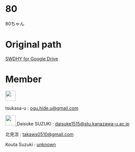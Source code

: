 # 80
80ちゃん

# Original path
<a href="https://drive.google.com/drive/u/0/folders/19vBwXucsIokRlx7sUrJF8FMKlW8F601F">
  SWDHY for Google Drive
</a>

# Member

<a href="https://github.com/tsukasa-u">
<img width="32px" height="32px" src="[https://avatars.githubusercontent.com/u/68099974?v=4](https://github.com/account)">
</a>

tsukasa-u :
<a src="ogu.hide.u@gmail.com">
ogu.hide.u@gmail.com
</a>

<a href="https://github.com/tsukasa-u">
<img width="32px" height="32px" src="https://avatars.githubusercontent.com/u/68099974?v=4">
</a>
Daisuke SUZUKI
:
<a href="daisuke1515@stu.kanazawa-u.ac.jp">
daisuke1515@stu.kanazawa-u.ac.jp
</a>

北見涼
:
<a href="takaws0510@gmail.com">
takaws0510@gmail.com
</a>

Kouta Suzuki
:
<a href="">
unknown
</a>
